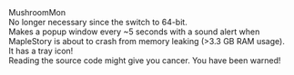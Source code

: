 ## 
MushroomMon  
No longer necessary since the switch to 64-bit.  
Makes a popup window every ~5 seconds with a sound alert when MapleStory is about to crash from memory leaking (>3.3 GB RAM usage).  
It has a tray icon!  
Reading the source code might give you cancer. You have been warned!  
